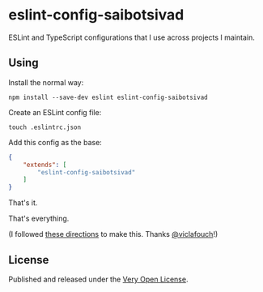 # eslint-config-saibotsivad

ESLint and TypeScript configurations that I use across projects I maintain.

## Using

Install the normal way:

```shell
npm install --save-dev eslint eslint-config-saibotsivad
```

Create an ESLint config file:

```shell
touch .eslintrc.json
```

Add this config as the base:

```json
{
	"extends": [
		"eslint-config-saibotsivad"
	]
}
```

That's it.

That's everything.

(I followed [these directions](https://dev.to/viclafouch/publish-your-own-eslint-prettier-config-for-react-projects-on-npm-g3p) to make this. Thanks [@viclafouch](https://github.com/viclafouch)!)

## License

Published and released under the [Very Open License](http://veryopenlicense.com).
